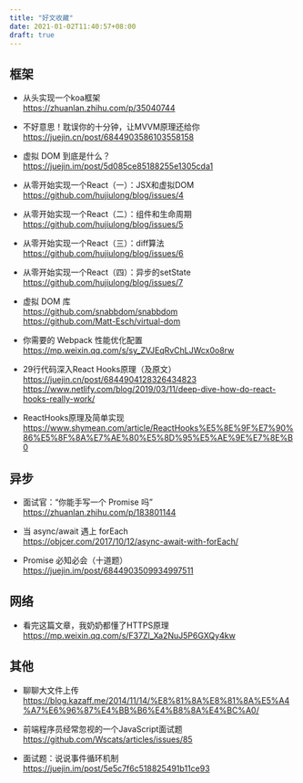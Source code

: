 ```yaml
---
title: "好文收藏"
date: 2021-01-02T11:40:57+08:00
draft: true
---
```


## 框架

- 从头实现一个koa框架  
https://zhuanlan.zhihu.com/p/35040744

- 不好意思！耽误你的十分钟，让MVVM原理还给你   
https://juejin.cn/post/6844903586103558158

- 虚拟 DOM 到底是什么？  
https://juejin.im/post/5d085ce85188255e1305cda1

- 从零开始实现一个React（一）：JSX和虚拟DOM  
https://github.com/hujiulong/blog/issues/4

- 从零开始实现一个React（二）：组件和生命周期  
https://github.com/hujiulong/blog/issues/5

- 从零开始实现一个React（三）：diff算法    
https://github.com/hujiulong/blog/issues/6  

- 从零开始实现一个React（四）：异步的setState   
https://github.com/hujiulong/blog/issues/7

- 虚拟 DOM 库  
https://github.com/snabbdom/snabbdom  
https://github.com/Matt-Esch/virtual-dom

- 你需要的 Webpack 性能优化配置  
https://mp.weixin.qq.com/s/sy_ZVJEqRvChLJWcx0o8rw

- 29行代码深入React Hooks原理（及原文）  
https://juejin.cn/post/6844904128326434823   
https://www.netlify.com/blog/2019/03/11/deep-dive-how-do-react-hooks-really-work/     

- ReactHooks原理及简单实现   
https://www.shymean.com/article/ReactHooks%E5%8E%9F%E7%90%86%E5%8F%8A%E7%AE%80%E5%8D%95%E5%AE%9E%E7%8E%B0

## 异步

- 面试官：“你能手写一个 Promise 吗”   
https://zhuanlan.zhihu.com/p/183801144    

- 当 async/await 遇上 forEach   
https://objcer.com/2017/10/12/async-await-with-forEach/   

- Promise 必知必会（十道题）   
https://juejin.im/post/6844903509934997511 

## 网络 

- 看完这篇文章，我奶奶都懂了HTTPS原理  
https://mp.weixin.qq.com/s/F37Zl_Xa2NuJ5P6GXQy4kw 

## 其他

- 聊聊大文件上传   
https://blog.kazaff.me/2014/11/14/%E8%81%8A%E8%81%8A%E5%A4%A7%E6%96%87%E4%BB%B6%E4%B8%8A%E4%BC%A0/  

- 前端程序员经常忽视的一个JavaScript面试题    
https://github.com/Wscats/articles/issues/85  

- 面试题：说说事件循环机制  
https://juejin.im/post/5e5c7f6c518825491b11ce93

  
  





